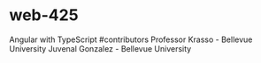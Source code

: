 # web-425
Angular with TypeScript 
#contributors Professor Krasso - Bellevue University Juvenal Gonzalez - Bellevue University
